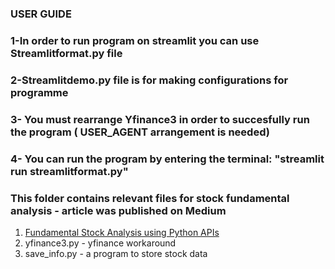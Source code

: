 ### USER GUIDE 
### 1-In order to run program on streamlit you can use Streamlitformat.py file 
### 2-Streamlitdemo.py file is for making configurations for programme
### 3- You must rearrange Yfinance3 in order to succesfully run the program ( USER_AGENT arrangement is needed)
### 4- You can run the program by entering the terminal: "streamlit run streamlitformat.py"





### This folder contains relevant files for stock fundamental analysis - article was published on Medium

1.  [Fundamental Stock Analysis using Python APIs](https://medium.com/@sugath.mudali/fundamental-stock-analysis-using-python-apis-9988afdd4d24)
2.  yfinance3.py - yfinance workaround
3.  save_info.py - a program to store stock data
